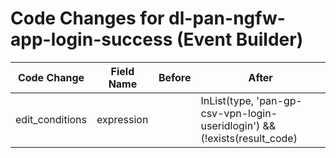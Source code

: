 # Code Changes for dl-pan-ngfw-app-login-success (Event Builder)

| Code Change | Field Name | Before | After |
|-------------|------------|--------|-------|
| edit_conditions | expression |  | InList(type, 'pan-gp-csv-vpn-login-useridlogin') && (!exists(result_code) || InList(toLower(result_code), '0x0')) |